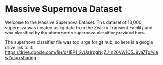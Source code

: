 # Massive Supernova Dataset
Welcome to the Massive Supernova Dataset. This dataset of 13,000 supernova was created using data from the Zwicky Transient Facility and was classified by the photometric supernova classifier provided here. 

The supernova classifier file was too large for git hub, so here is a google drive link to it:
https://drive.google.com/file/d/1EP1_2vUa1rpgNqZJ_n26VW1C5J9va7Tg/view?usp=sharing 
